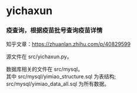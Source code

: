 # yichaxun
### 疫查询，根据疫苗批号查询疫苗详情  
知乎文章：https://zhuanlan.zhihu.com/p/40829599

源文件在 src/yichaxun.py。  

数据库相关的文件在 src/mysql。   
其中 src/mysql/yimiao_structure.sql 为表结构;  
src/mysql/yimiao_data_all.sql 为所有数据。
